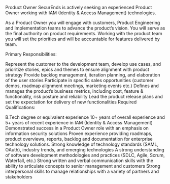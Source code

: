 Product Owner
SecurEnds is actively seeking an experienced Product Owner working with IAM (Identity & Access Management) technologies.

As a Product Owner  you will engage with customers, Product Engineering and Implementation teams  to advance the product’s vision. You will serve as the final authority on product requirements. Working with the product team you will set the priorities and will be accountable for features delivered by team.

Primary Responsibilities:

Represent the customer to the development team, develop use cases, and prioritize stories, epics and themes to ensure alignment with product strategy
Provide backlog management, iteration planning, and elaboration of the user stories
Participate in specific sales opportunities (customer demos, roadmap alignment meetings, marketing events etc.)
Defines and manages the product’s business metrics, including cost, feature & functionality, risk posture and reliability
Lead the product release plans and set the expectation for delivery of new functionalities
Required Qualifications:

B.Tech degree or equivalent experience
10+ years of overall experience and 5+ years of recent experience in IAM (Identity & Access Management)
Demonstrated success in a Product Owner role with an emphasis on information security solutions
Proven experience providing roadmaps, product overviews, reports, backlog and documentation for enterprise technology solutions.
Strong knowledge of technology standards (SAML, OAuth), industry trends, and emerging technologies
A strong understanding of software development methodologies and practices (SDLC, Agile, Scrum, Waterfall, etc.)
Strong written and verbal communication skills with the ability to articulate concepts to senior management and customers
Strong interpersonal skills to manage relationships with a variety of partners and stakeholders
